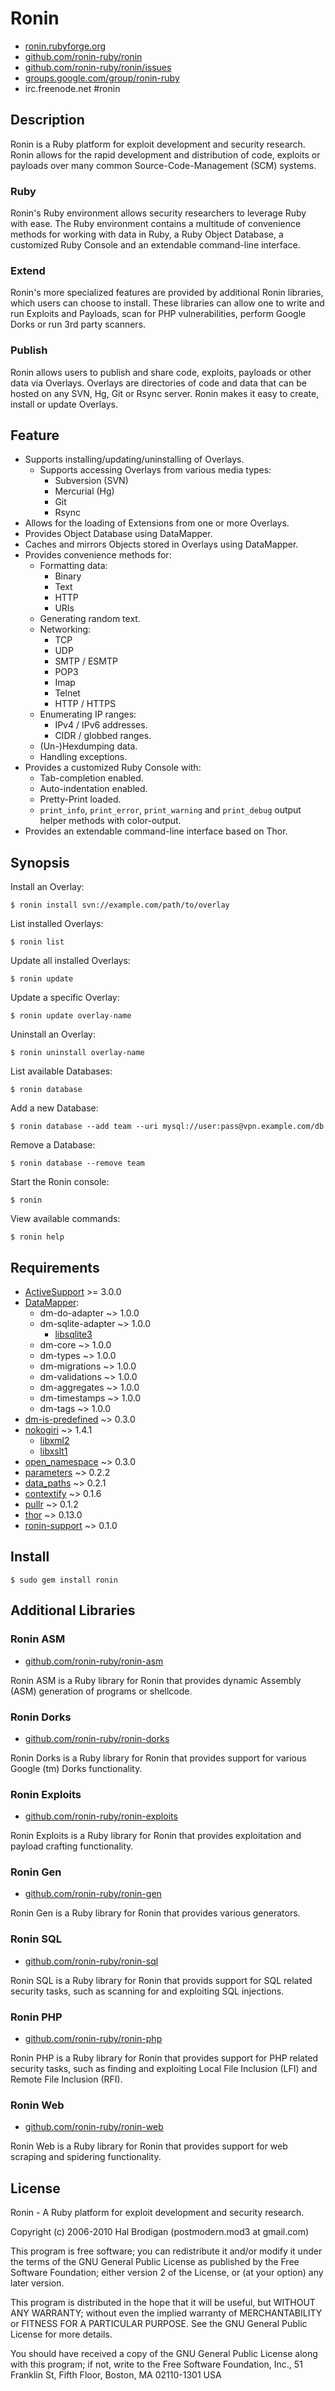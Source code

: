 # Ronin

* [ronin.rubyforge.org](http://ronin.rubyforge.org)
* [github.com/ronin-ruby/ronin](http://github.com/ronin-ruby/ronin)
* [github.com/ronin-ruby/ronin/issues](http://github.com/ronin-ruby/ronin/issues)
* [groups.google.com/group/ronin-ruby](http://groups.google.com/group/ronin-ruby)
* irc.freenode.net #ronin

## Description

Ronin is a Ruby platform for exploit development and security research.
Ronin allows for the rapid development and distribution of code, exploits
or payloads over many common Source-Code-Management (SCM) systems.

### Ruby

Ronin's Ruby environment allows security researchers to leverage Ruby with
ease. The Ruby environment contains a multitude of convenience methods
for working with data in Ruby, a Ruby Object Database, a customized Ruby
Console and an extendable command-line interface.

### Extend

Ronin's more specialized features are provided by additional Ronin
libraries, which users can choose to install. These libraries can allow
one to write and run Exploits and Payloads, scan for PHP vulnerabilities,
perform Google Dorks  or run 3rd party scanners.

### Publish

Ronin allows users to publish and share code, exploits, payloads or other
data via Overlays. Overlays are directories of code and data that can be
hosted on any SVN, Hg, Git or Rsync server. Ronin makes it easy to create,
install or update Overlays.

## Feature

* Supports installing/updating/uninstalling of Overlays.
  * Supports accessing Overlays from various media types:
    * Subversion (SVN)
    * Mercurial (Hg)
    * Git
    * Rsync
* Allows for the loading of Extensions from one or more Overlays.
* Provides Object Database using DataMapper.
* Caches and mirrors Objects stored in Overlays using DataMapper.
* Provides convenience methods for:
  * Formatting data:
    * Binary
    * Text
    * HTTP
    * URIs
  * Generating random text.
  * Networking:
    * TCP
    * UDP
    * SMTP / ESMTP
    * POP3
    * Imap
    * Telnet
    * HTTP / HTTPS
  * Enumerating IP ranges:
    * IPv4 / IPv6 addresses.
    * CIDR / globbed ranges.
  * (Un-)Hexdumping data.
  * Handling exceptions.
* Provides a customized Ruby Console with:
  * Tab-completion enabled.
  * Auto-indentation enabled.
  * Pretty-Print loaded.
  * `print_info`, `print_error`, `print_warning` and `print_debug`
    output helper methods with color-output.
* Provides an extendable command-line interface based on Thor.

## Synopsis

Install an Overlay:

    $ ronin install svn://example.com/path/to/overlay

List installed Overlays:

    $ ronin list

Update all installed Overlays:

    $ ronin update

Update a specific Overlay:

    $ ronin update overlay-name

Uninstall an Overlay:

    $ ronin uninstall overlay-name

List available Databases:

    $ ronin database

Add a new Database:

    $ ronin database --add team --uri mysql://user:pass@vpn.example.com/db

Remove a Database:

    $ ronin database --remove team

Start the Ronin console:

    $ ronin

View available commands:

    $ ronin help

## Requirements

* [ActiveSupport](http://rubygems.org/gems/activesupport) >= 3.0.0
* [DataMapper](http://datamapper.org/):
  * dm-do-adapter ~> 1.0.0
  * dm-sqlite-adapter ~> 1.0.0
    * [libsqlite3](http://sqlite.org/)
  * dm-core ~> 1.0.0
  * dm-types ~> 1.0.0
  * dm-migrations ~> 1.0.0
  * dm-validations ~> 1.0.0
  * dm-aggregates ~> 1.0.0
  * dm-timestamps ~> 1.0.0
  * dm-tags ~> 1.0.0
* [dm-is-predefined](http://github.com/postmodern/dm-is-predefined/)
  ~> 0.3.0
* [nokogiri](http://nokogiri.rubyforge.org/) ~> 1.4.1
  * [libxml2](http://xmlsoft.org/)
  * [libxslt1](http://xmlsoft.org/XSLT/)
* [open_namespace](http://github.com/postmodern/open_namespace) ~> 0.3.0
* [parameters](http://github.com/postmodern/parameters) ~> 0.2.2
* [data_paths](http://github.com/postmodern/data_paths) ~> 0.2.1
* [contextify](http://github.com/postmodern/contextify/) ~> 0.1.6
* [pullr](http://github.com/postmodern/pullr/) ~> 0.1.2
* [thor](http://github.com/wycats/thor/) ~> 0.13.0
* [ronin-support](http://github.com/ronin-ruby/ronin-support/) ~> 0.1.0

## Install

    $ sudo gem install ronin

## Additional Libraries

### Ronin ASM

* [github.com/ronin-ruby/ronin-asm](http://github.com/ronin-ruby/ronin-asm)

Ronin ASM is a Ruby library for Ronin that provides dynamic Assembly (ASM)
generation of programs or shellcode.

### Ronin Dorks

* [github.com/ronin-ruby/ronin-dorks](http://github.com/ronin-ruby/ronin-dorks)

Ronin Dorks is a Ruby library for Ronin that provides support for various
Google (tm) Dorks functionality.

### Ronin Exploits

* [github.com/ronin-ruby/ronin-exploits](http://github.com/ronin-ruby/ronin-exploits)

Ronin Exploits is a Ruby library for Ronin that provides exploitation and
payload crafting functionality.

### Ronin Gen

* [github.com/ronin-ruby/ronin-gen](http://github.com/ronin-ruby/ronin-gen)

Ronin Gen is a Ruby library for Ronin that provides various generators.

### Ronin SQL

* [github.com/ronin-ruby/ronin-sql](http://github.com/ronin-ruby/ronin-sql)

Ronin SQL is a Ruby library for Ronin that provids support for SQL related
security tasks, such as scanning for and exploiting SQL injections.

### Ronin PHP

* [github.com/ronin-ruby/ronin-php](http://github.com/ronin-ruby/ronin-php)

Ronin PHP is a Ruby library for Ronin that provides support for PHP related
security tasks, such as finding and exploiting Local File Inclusion (LFI)
and Remote File Inclusion (RFI).

### Ronin Web

* [github.com/ronin-ruby/ronin-web](http://github.com/ronin-ruby/ronin-web)

Ronin Web is a Ruby library for Ronin that provides support for web
scraping and spidering functionality.

## License

Ronin - A Ruby platform for exploit development and security research.

Copyright (c) 2006-2010 Hal Brodigan (postmodern.mod3 at gmail.com)

This program is free software; you can redistribute it and/or modify
it under the terms of the GNU General Public License as published by
the Free Software Foundation; either version 2 of the License, or
(at your option) any later version.

This program is distributed in the hope that it will be useful,
but WITHOUT ANY WARRANTY; without even the implied warranty of
MERCHANTABILITY or FITNESS FOR A PARTICULAR PURPOSE.  See the
GNU General Public License for more details.

You should have received a copy of the GNU General Public License
along with this program; if not, write to the Free Software
Foundation, Inc., 51 Franklin St, Fifth Floor, Boston, MA  02110-1301  USA
